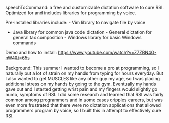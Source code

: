 speechToCommand: a free and customizable dictation software to cure RSI.
Optimized for and includes libraries for programming by voice.

Pre-installed libraries include: - Vim library to navigate file by voice
- Java library for common java code dictation - General dictation for
general tax composition - Windows library for basic Windows commands

Demo and how to install:
https://www.youtube.com/watch?v=Z7ZBN4G-nW4&t=65s

Background: This summer I wanted to become a pro at programming, so I
naturally put a lot of strain on my hands from typing for hours
everyday. But I also wanted to get MUSCLES like any other guy my age, so
I was placing additional stress on my hands by going to the gym.
Eventually my hands gave out and I started getting wrist pain and my
fingers would slightly go numb, symptoms of RSI. I did some research and
learned that RSI was fairly common among programmers and in some cases
cripples careers, but was even more frustrated that there were no
dictation applications that allowed programmers program by voice, so I
built this in attempt to effectively cure RSI.
